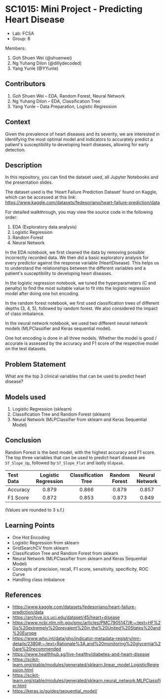 # SC1015: Mini Project - Predicting Heart Disease

- Lab: FCSA
- Group: 6

Members:
  1. Goh Shuen Wei (@shuenwei)
  2. Ng Yuhang Dilon (@dillydecoded)
  3. Yang Yunle (@YYunle)

## Contributors
1. Goh Shuen Wei – EDA,  Random Forest, Neural Network
2. Ng Yuhang Dilon – EDA, Classification Tree
3. Yang Yunle – Data Preparation, Logistic Regression

## Context

Given the prevalence of heart diseases and its severity, we are interested in identifying the most optimal model and indicators to accurately predict a patient's susceptibility to developing heart diseases, allowing for early detection.

## Description
In this repository, you can find the dataset used, all Jupyter Notebooks and the presentation slides. 

The dataset used is the ‘Heart Failure Prediction Dataset’ found on Kaggle, which can be accessed at this link: https://www.kaggle.com/datasets/fedesoriano/heart-failure-prediction/data

For detailed walkthrough, you may view the source code in the following order:

1. EDA (Exploratory data analysis)
2. Logistic Regression
3. Random Forest
4. Neural Network

In the EDA notebook, we first cleaned the data by removing possible incorrectly recorded data. We then did a basic exploratory analysis for every predictor against the response variable (HeartDisease). This helps us to understand the relationships between the different variables and a patient's susceptibility to developing heart diseases.

In the logistic regression notebook, we tuned the hyperparameters (C and penalty) to find the most suitable value to fit into the logistic regression model after doing one hot encoding.

In the random forest notebook, we first used classification trees of different depths (3, 4, 5), followed by random forest. We also considered the impact of class imbalance.

In the neural network notebook, we used two different neural network models (MLPClassifier and Keras sequential model).

One hot encoding is done in all three models. Whether the model is good / accurate is assessed by the accuracy and F1 score of the respective model on the test datasets.

## Problem Statement
What are the top 3 clinical variables that can be used to predict heart disease?

## Models used
  1. Logistic Regression (sklearn)
  2. Classification Tree and Random Forest (sklearn)
  3. Neural Network (MLPClassifier from sklearn and Keras Sequential Model)
  
## Conclusion
Random Forest is the best model, with the highest accuracy and F1 score. The top three variables that can be used to predict heart disease are `ST_Slope_Up`, followed by `ST_Slope_Flat` and lastly `Oldpeak`.

| Test Data |Logistic Regression|Classification Tree|Random Forest|Neural Network|
| :--- | :---: | :----: | :----: | :----: |
|Accuracy|0.879|0.866|0.879|0.857|
|F1 Score|0.872|0.853|0.873|0.849|

(Values are rounded to 3 s.f.)

## Learning Points
- One Hot Encoding
- Logistic Regression from sklearn
- GridSearchCV from sklearn
- Classification Tree and Random Forest from sklearn
- Neural Network (MLPClassifier from sklearn and Keras Sequential Model)
- Concepts of precision, recall, F1 score, sensitivity, specificity, ROC Curve
- Handling class imbalance

## References
- https://www.kaggle.com/datasets/fedesoriano/heart-failure-prediction/data
- https://archive.ics.uci.edu/dataset/45/heart+disease
- https://www.ncbi.nlm.nih.gov/pmc/articles/PMC7905147/#:~:text=HF%20is%20extremely%20prevalent%20in,the%20United%20States%20and%20Europe
- https://www.who.int/data/gho/indicator-metadata-registry/imr-details/2380#:~:text=Rationale%3A,and%20monitoring%20glycemia%20are%20recommended
- https://www.healthhub.sg/live-healthy/diabetes-and-heart-disease
- https://scikit-learn.org/stable/modules/generated/sklearn.linear_model.LogisticRegression.html
- https://scikit-learn.org/stable/modules/generated/sklearn.neural_network.MLPClassifier.html
- https://keras.io/guides/sequential_model/


